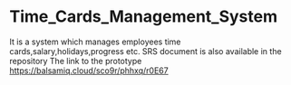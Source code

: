 # Time_Cards_Management_System
It is a system which manages employees time cards,salary,holidays,progress etc.
SRS document is also available in the repository
The link to the prototype <https://balsamiq.cloud/sco9r/phhxq/r0E67>
